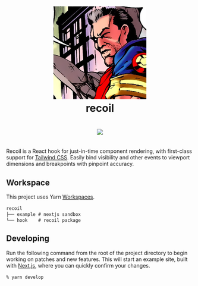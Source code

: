 <h1 align="center">
  <img src="recoil.png" alt=""><br>
  recoil<br>
  <p align="center">
    <a href="https://www.codacy.com/gh/upsect/recoil/dashboard?utm_source=github.com&amp;utm_medium=referral&amp;utm_content=upsect/recoil&amp;utm_campaign=Badge_Grade"><img src="https://app.codacy.com/project/badge/Grade/36ebc881f5b44418900476fa3782e8e8"/></a>
  </p>
</h1>

Recoil is a React hook for just-in-time component rendering, with first-class support for [Tailwind CSS](https://tailwindcss.com/docs). Easily bind visibility and other events to viewport dimensions and breakpoints with pinpoint accuracy.

## Workspace

This project uses Yarn [Workspaces](https://classic.yarnpkg.com/en/docs/workspaces/).

```text
recoil
├── example # nextjs sandbox
└── hook    # recoil package
```

## Developing

Run the following command from the root of the project directory to begin working on patches and new features. This will start an example site, built with [Next.js](https://nextjs.org), where you can quickly confirm your changes.

```
% yarn develop
```
